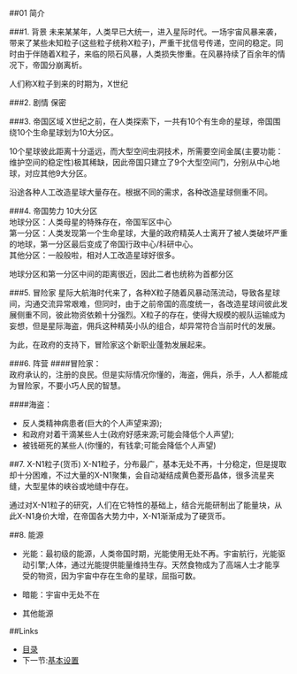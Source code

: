 ##01 简介

###1. 背景
未来某某年，人类早已大统一，进入星际时代。一场宇宙风暴来袭，带来了某些未知粒子(这些粒子统称X粒子)，严重干扰信号传递，空间的稳定。同时由于伴随着X粒子，来临的陨石风暴，人类损失惨重。在风暴持续了百余年的情况下，帝国分崩离析。  
  
人们称X粒子到来的时期为，X世纪

###2. 剧情
保密
  
###3. 帝国区域
X世纪之前，在人类探索下，一共有10个有生命的星球，帝国围绕10个生命星球划为10大分区。  
  
10个星球彼此距离十分遥远，而大型空间虫洞技术，所需要空间金属(主要功能：维护空间的稳定性)极其稀缺，因此帝国只建立了9个大型空间门，分别从中心地球，对应其他9大分区。  
  
沿途各种人工改造星球大量存在。根据不同的需求，各种改造星球侧重不同。    
  
###4. 帝国势力
10大分区  
地球分区：人类母星的特殊存在，帝国军区中心  
第一分区：人类发现第一个生命星球，大量的政府精英人士离开了被人类破坏严重的地球，第一分区最后变成了帝国行政中心/科研中心。  
其他分区：一般般啦，相对人工改造星球好很多。 
  
地球分区和第一分区中间的距离很近，因此二者也统称为首都分区  

###5. 冒险家
星际大航海时代来了，各种X粒子随着风暴动荡流动，导致各星球间，沟通交流异常艰难，但同时，由于之前帝国的高度统一，各改造星球间彼此发展侧重不同，彼此物资依赖十分强烈。X粒子的存在，使得大规模的舰队运输成为妄想，但是星际海盗，佣兵这种精英小队的组合，却异常符合当前时代的发展。  
  
为此，在政府的支持下，冒险家这个新职业蓬勃发展起来。
  
###6. 阵营
####冒险家：  
政府承认的，注册的良民。但是实际情况你懂的，海盗，佣兵，杀手，人人都能成为冒险家，不要小巧人民的智慧。  
  
####海盗：  
- 反人类精神病患者(巨大的个人声望来源);  
- 和政府对着干滴某些人士(政府好感来源;可能会降低个人声望);  
- 被钱砸死的某些人(你懂的，有钱拿;可能会降低个人声望)  
  
##7. X-N1粒子(货币)
X-N1粒子，分布最广，基本无处不再，十分稳定，但是提取却十分困难，不过大量的X-N1聚集，会自动凝结成黄色菱形晶体，很多流星夹缝，大型星体的峡谷或地缝中存在。  
  
通过对X-N1粒子的研究，人们在它特性的基础上，结合光能研制出了能量块，从此X-N1身价大增，在帝国各大势力中，X-N1渐渐成为了硬货币。  
  
##8. 能源
- 光能：最初级的能源，人类帝国时期，光能使用无处不再。宇宙航行，光能驱动引擎;人体，通过光能提供能量维持生存。天然食物成为了高端人士才能享受的物资，因为宇宙中存在生命的星球，屈指可数。

- 暗能：宇宙中无处不在
- 其他能源

##Links
- [目录](preface.md)
- 下一节:[基本设置](01.1.md)
